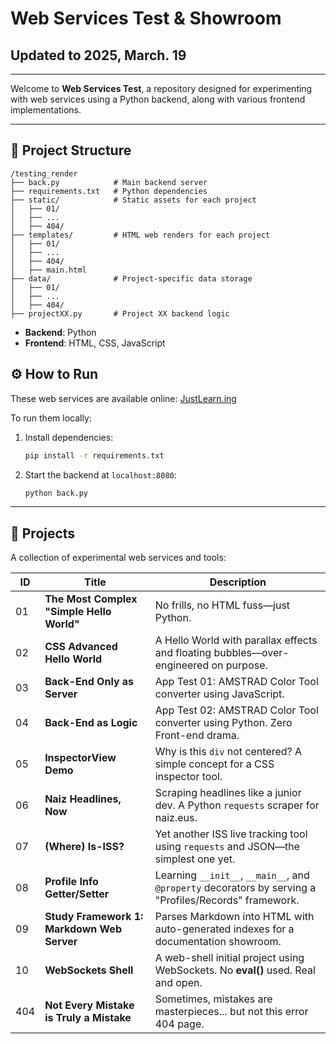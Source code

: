# Web Services Test & Showroom

## Updated to 2025, March. 19

****

Welcome to **Web Services Test**, a repository designed for experimenting with web services using a Python backend, along with various frontend implementations.

****

## 📌 Project Structure

```
/testing_render
├── back.py            # Main backend server
├── requirements.txt   # Python dependencies
├── static/            # Static assets for each project
│   ├── 01/
│   ├── ...
│   ├── 404/
├── templates/         # HTML web renders for each project
│   ├── 01/
│   ├── ...
│   ├── 404/
│   ├── main.html
├── data/              # Project-specific data storage
│   ├── 01/
│   ├── ...
│   ├── 404/
├── projectXX.py       # Project XX backend logic
```

- **Backend**: Python
- **Frontend**: HTML, CSS, JavaScript

## ⚙️ How to Run

These web services are available online: [JustLearn.ing](https://justlearn.ing/)

To run them locally:

1. Install dependencies:
   
   ```bash
   pip install -r requirements.txt
   ```

2. Start the backend at `localhost:8080`:
   
   ```bash
   python back.py
   ```

---

## 📂 Projects

A collection of experimental web services and tools:

| ID  | Title                                      | Description                                                                                            |
| --- | ------------------------------------------ | ------------------------------------------------------------------------------------------------------ |
| 01  | **The Most Complex "Simple Hello World"**  | No frills, no HTML fuss—just Python.                                                                   |
| 02  | **CSS Advanced Hello World**               | A Hello World with parallax effects and floating bubbles—over-engineered on purpose.                   |
| 03  | **Back-End Only as Server**                | App Test 01: AMSTRAD Color Tool converter using JavaScript.                                            |
| 04  | **Back-End as Logic**                      | App Test 02: AMSTRAD Color Tool converter using Python. Zero Front-end drama.                          |
| 05  | **InspectorView Demo**                     | Why is this `div` not centered? A simple concept for a CSS inspector tool.                             |
| 06  | **Naiz Headlines, Now**                    | Scraping headlines like a junior dev. A Python `requests` scraper for naiz.eus.                        |
| 07  | **(Where) Is-ISS?**                        | Yet another ISS live tracking tool using `requests` and JSON—the simplest one yet.                     |
| 08  | **Profile Info Getter/Setter**             | Learning `__init__`, `__main__`, and `@property` decorators by serving a "Profiles/Records" framework. |
| 09  | **Study Framework 1: Markdown Web Server** | Parses Markdown into HTML with auto-generated indexes for a documentation showroom.                    |
| 10  | **WebSockets Shell**                       | A web-shell initial project using WebSockets. No __eval()__ used. Real and open.                             |
| 404 | **Not Every Mistake is Truly a Mistake**   | Sometimes, mistakes are masterpieces... but not this error 404 page.                                   |




